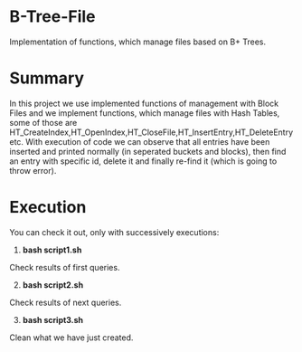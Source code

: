 # B-Tree-File
Implementation of functions, which manage files based on B+ Trees.

# Summary
In this project we use implemented functions of management with Block Files and we implement functions, which manage files with Hash Tables, some of those are HT_CreateIndex,HT_OpenIndex,HT_CloseFile,HΤ_InsertEntry,HT_DeleteEntry etc. With execution of code we can observe that all entries have been inserted and printed normally (in seperated buckets and blocks), then find an entry with specific id, delete it and finally re-find it (which is going to throw error).

# Execution 
You can check it out, only with successively executions:
1) **bash script1.sh**

Check results of first queries.

2) **bash script2.sh**

Check results of next queries.

3) **bash script3.sh**

Clean what we have just created.
